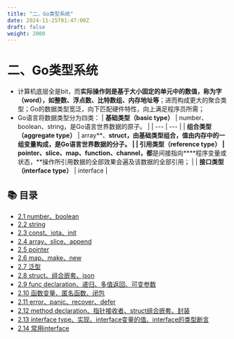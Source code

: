 ```yaml
---
title: "二、Go类型系统"
date: 2024-11-25T01:47:00Z
draft: false
weight: 2000
---
```


# 二、Go类型系统

- 计算机底层全是bit，而**实际操作则是基于大小固定的单元中的数值，称为字（word），****如整数、浮点数、比特数组、内存地址****等**；进而构成更大的聚合类型；Go的数据类型宽泛，向下匹配硬件特性，向上满足程序员所需；
- Go语言将数据类型分为四类：
    | **基础类型（basic type）** | number、boolean、string，是Go语言世界数据的原子。 | 
    | --- | --- | 
    | **组合类型（aggregate type）** | array**、**struct，由基础类型组合，值由内存中的一组变量构成，是Go语言世界数据的分子。 | 
    | **引用类型（reference type）** | pointer、slice、map、function、**channel**，都**是间接指向****程序变量或状态，**操作所引用数据的全部效果会遍及该数据的全部引用； | 
    | **接口类型（interface type）** | interface | 


## 📚 目录

- [2.1 number、boolean](2-1-number-boolean/)
- [2.2 string](2-2-string/)
- [2.3 const、iota、init](2-3-const-iota-init/)
- [2.4 array、slice、append](2-4-array-slice-append/)
- [2.5 pointer](2-5-pointer/)
- [2.6 map、make、new](2-6-map-make-new/)
- [2.7 泛型](2-7-泛型/)
- [2.8 struct、组合嵌套、json](2-8-struct-组合嵌套-json/)
- [2.9 func declaration、递归、多值返回、可变参数](2-9-func-declaration-递归-多值返回-可变参数/)
- [2.10 函数变量、匿名函数、闭包](2-10-函数变量-匿名函数-闭包/)
- [2.11 error、panic、recover、defer ](2-11-error-panic-recover-defer-/)
- [2.12 method declaration、指针接收者、struct组合嵌套、封装](2-12-method-declaration-指针接收者-struct组合嵌套-封装/)
- [2.13 interface type、实现、interface变量的值、interface的类型断言](2-13-interface-type-实现-interface变量的值-interface的类型断言/)
- [2.14 常用interface](2-14-常用interface/)



























